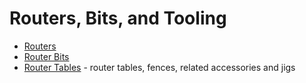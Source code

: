# Routers, Bits, and Tooling

* [Routers](routers.md)
* [Router Bits](router-bites.md)
* [Router Tables](router-tables.md) - router tables, fences, related accessories and jigs
